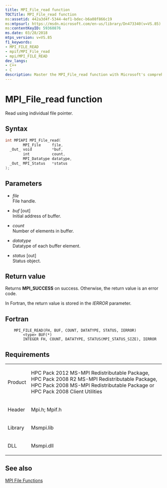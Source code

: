 ```yaml
---
title: MPI_File_read function
TOCTitle: MPI_File_read function
ms:assetid: 442a3d4f-5344-4ef1-bdec-b6a08f866c19
ms:mtpsurl: https://msdn.microsoft.com/en-us/library/Dn473340(v=VS.85)
ms:contentKeyID: 59360876
ms.date: 03/28/2018
mtps_version: v=VS.85
f1_keywords:
- MPI_FILE_READ
- mpif/MPI_File_read
- mpi/MPI_FILE_READ
dev_langs:
- C++
- C
description: Master the MPI_File_read function with Microsoft's comprehensive guide. Learn syntax, parameters, return values, and more. Perfect for HPC Pack users.
---
```


# MPI\_File\_read function

Read using individual file pointer.

## Syntax

``` c++
int MPIAPI MPI_File_read(
        MPI_File     file,
  _Out_ void         *buf,
        int          count,
        MPI_Datatype datatype,
  _Out_ MPI_Status   *status
);
```

## Parameters

  - *file*  
    File handle.

  - *buf* \[out\]  
    Initial address of buffer.

  - *count*  
    Number of elements in buffer.

  - *datatype*  
    Datatype of each buffer element.

  - *status* \[out\]  
    Status object.

## Return value

Returns **MPI\_SUCCESS** on success. Otherwise, the return value is an error code.

In Fortran, the return value is stored in the *IERROR* parameter.

## Fortran

``` FORTRAN
    MPI_FILE_READ(FH, BUF, COUNT, DATATYPE, STATUS, IERROR)
        <type> BUF(*)
        INTEGER FH, COUNT, DATATYPE, STATUS(MPI_STATUS_SIZE), IERROR
```

## Requirements

<table>
<colgroup>
<col  />
<col  />
</colgroup>
<tbody>
<tr class="odd">
<td><p>Product</p></td>
<td><p>HPC Pack 2012 MS-MPI Redistributable Package, HPC Pack 2008 R2 MS-MPI Redistributable Package, HPC Pack 2008 MS-MPI Redistributable Package or HPC Pack 2008 Client Utilities</p></td>
</tr>
<tr class="even">
<td><p>Header</p></td>
<td>Mpi.h;
Mpif.h</td>
</tr>
<tr class="odd">
<td><p>Library</p></td>
<td>Msmpi.lib</td>
</tr>
<tr class="even">
<td><p>DLL</p></td>
<td>Msmpi.dll</td>
</tr>
</tbody>
</table>


## See also

[MPI File Functions](mpi-file-functions.md)

